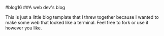 #blog16
##A web dev's blog

This is just a little blog template that I threw together because I wanted to make some web that looked like a terminal.
Feel free to fork or use it however you like.
